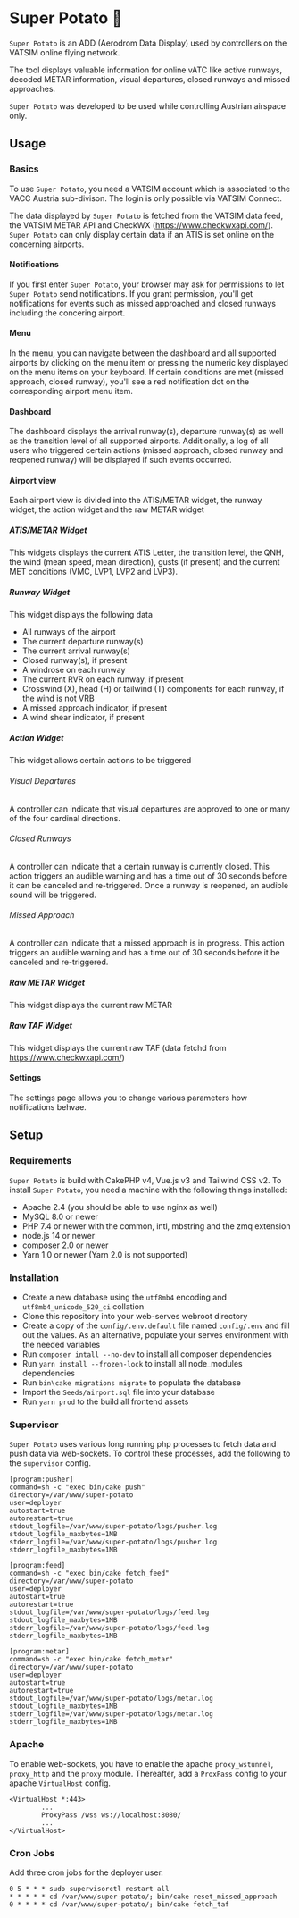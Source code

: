 # Super Potato 🥔

`Super Potato` is an ADD (Aerodrom Data Display) used by controllers on the VATSIM online flying network.

The tool displays valuable information for online vATC like active runways, decoded METAR information, visual departures, closed runways and missed approaches.

`Super Potato` was developed to be used while controlling Austrian airspace only.

## Usage

### Basics

To use `Super Potato`, you need a VATSIM account which is associated to the VACC Austria sub-divison.
The login is only possible via VATSIM Connect.

The data displayed by `Super Potato` is fetched from the VATSIM data feed, the VATSIM METAR API and CheckWX (https://www.checkwxapi.com/).
`Super Potato` can only display certain data if an ATIS is set online on the concerning airports.

#### Notifications

If you first enter `Super Potato`, your browser may ask for permissions to let `Super Potato` send notifications.
If you grant permission, you'll get notifications for events such as missed approached and closed runways including the concering airport.

#### Menu

In the menu, you can navigate between the dashboard and all supported airports by clicking on the menu item or pressing the numeric key displayed on the menu items on your keyboard.
If certain conditions are met (missed approach, closed runway), you'll see a red notification dot on the corresponding airport menu item.

#### Dashboard

The dashboard displays the arrival runway(s), departure runway(s) as well as the transition level of all supported airports.
Additionally, a log of all users who triggered certain actions (missed approach, closed runway and reopened runway) will be displayed if such events occurred.

#### Airport view

Each airport view is divided into the ATIS/METAR widget, the runway widget, the action widget and the raw METAR widget

##### ATIS/METAR Widget

This widgets displays the current ATIS Letter, the transition level, the QNH, the wind (mean speed, mean direction), gusts (if present) and the current MET conditions (VMC, LVP1, LVP2 and LVP3). 

##### Runway Widget

This widget displays the following data

- All runways of the airport
- The current departure runway(s)
- The current arrival runway(s)
- Closed runway(s), if present
- A windrose on each runway
- The current RVR on each runway, if present
- Crosswind (X), head (H) or tailwind (T) components for each runway, if the wind is not VRB
- A missed approach indicator, if present
- A wind shear indicator, if present

##### Action Widget

This widget allows certain actions to be triggered

###### Visual Departures

A controller can indicate that visual departures are approved to one or many of the four cardinal directions.

###### Closed Runways

A controller can indicate that a certain runway is currently closed. This action triggers an audible warning and has a time out of 30 seconds before it can be canceled and re-triggered. Once a runway is reopened, an audible sound will be triggered.

###### Missed Approach

A controller can indicate that a missed approach is in progress. This action triggers an audible warning and has a time out of 30 seconds before it be canceled and re-triggered.

##### Raw METAR Widget

This widget displays the current raw METAR

##### Raw TAF Widget

This widget displays the current raw TAF (data fetchd from https://www.checkwxapi.com/)

#### Settings

The settings page allows you to change various parameters how notifications behvae.

## Setup

### Requirements

`Super Potato` is build with CakePHP v4, Vue.js v3 and Tailwind CSS v2.
To install `Super Potato`, you need a machine with the following things installed:

- Apache 2.4 (you should be able to use nginx as well)
- MySQL 8.0 or newer
- PHP 7.4 or newer with the common, intl, mbstring and the zmq extension
- node.js 14 or newer
- composer 2.0 or newer
- Yarn 1.0 or newer (Yarn 2.0 is not supported)

### Installation

- Create a new database using the `utf8mb4` encoding and `utf8mb4_unicode_520_ci` collation
- Clone this repository into your web-serves webroot directory
- Create a copy of the `config/.env.default` file named `config/.env` and fill out the values. As an alternative, populate your serves environment with the needed variables
- Run `composer intall --no-dev` to install all composer dependencies
- Run `yarn install --frozen-lock` to install all node_modules dependencies
- Run `bin\cake migrations migrate` to populate the database
- Import the `Seeds/airport.sql` file into your database
- Run `yarn prod` to the build all frontend assets

### Supervisor

`Super Potato` uses various long running php processes to fetch data and push data via web-sockets.
To control these processes, add the following to the `supervisor` config.

```
[program:pusher]
command=sh -c "exec bin/cake push"
directory=/var/www/super-potato
user=deployer
autostart=true
autorestart=true
stdout_logfile=/var/www/super-potato/logs/pusher.log
stdout_logfile_maxbytes=1MB
stderr_logfile=/var/www/super-potato/logs/pusher.log
stderr_logfile_maxbytes=1MB

[program:feed]
command=sh -c "exec bin/cake fetch_feed"
directory=/var/www/super-potato
user=deployer
autostart=true
autorestart=true
stdout_logfile=/var/www/super-potato/logs/feed.log
stdout_logfile_maxbytes=1MB
stderr_logfile=/var/www/super-potato/logs/feed.log
stderr_logfile_maxbytes=1MB

[program:metar]
command=sh -c "exec bin/cake fetch_metar"
directory=/var/www/super-potato
user=deployer
autostart=true
autorestart=true
stdout_logfile=/var/www/super-potato/logs/metar.log
stdout_logfile_maxbytes=1MB
stderr_logfile=/var/www/super-potato/logs/metar.log
stderr_logfile_maxbytes=1MB
```

### Apache

To enable web-sockets, you have to enable the apache `proxy_wstunnel`, `proxy_http` and the `proxy` module.
Thereafter, add a `ProxPass` config to your apache `VirtualHost` config.

```
<VirtualHost *:443>
        ...
        ProxyPass /wss ws://localhost:8080/
        ...
</VirtualHost>
```

### Cron Jobs

Add three cron jobs for the deployer user.

```
0 5 * * * sudo supervisorctl restart all
* * * * * cd /var/www/super-potato/; bin/cake reset_missed_approach
0 * * * * cd /var/www/super-potato/; bin/cake fetch_taf
```
